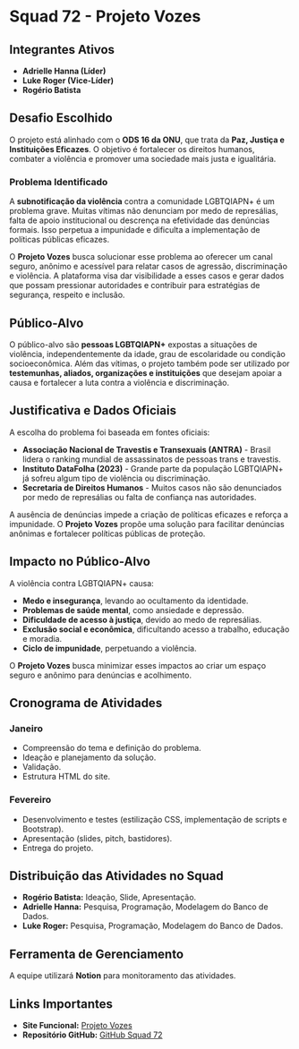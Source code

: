 # Squad 72 - Projeto Vozes

## Integrantes Ativos

- **Adrielle Hanna (Líder)**
- **Luke Roger (Vice-Líder)**
- **Rogério Batista**

## Desafio Escolhido

O projeto está alinhado com o **ODS 16 da ONU**, que trata da **Paz, Justiça e Instituições Eficazes**. O objetivo é fortalecer os direitos humanos, combater a violência e promover uma sociedade mais justa e igualitária.

### Problema Identificado

A **subnotificação da violência** contra a comunidade LGBTQIAPN+ é um problema grave. Muitas vítimas não denunciam por medo de represálias, falta de apoio institucional ou descrença na efetividade das denúncias formais. Isso perpetua a impunidade e dificulta a implementação de políticas públicas eficazes.

O **Projeto Vozes** busca solucionar esse problema ao oferecer um canal seguro, anônimo e acessível para relatar casos de agressão, discriminação e violência. A plataforma visa dar visibilidade a esses casos e gerar dados que possam pressionar autoridades e contribuir para estratégias de segurança, respeito e inclusão.

## Público-Alvo

O público-alvo são **pessoas LGBTQIAPN+** expostas a situações de violência, independentemente da idade, grau de escolaridade ou condição socioeconômica. Além das vítimas, o projeto também pode ser utilizado por **testemunhas, aliados, organizações e instituições** que desejam apoiar a causa e fortalecer a luta contra a violência e discriminação.

## Justificativa e Dados Oficiais

A escolha do problema foi baseada em fontes oficiais:

- **Associação Nacional de Travestis e Transexuais (ANTRA)** - Brasil lidera o ranking mundial de assassinatos de pessoas trans e travestis.
- **Instituto DataFolha (2023)** - Grande parte da população LGBTQIAPN+ já sofreu algum tipo de violência ou discriminação.
- **Secretaria de Direitos Humanos** - Muitos casos não são denunciados por medo de represálias ou falta de confiança nas autoridades.

A ausência de denúncias impede a criação de políticas eficazes e reforça a impunidade. O **Projeto Vozes** propõe uma solução para facilitar denúncias anônimas e fortalecer políticas públicas de proteção.

## Impacto no Público-Alvo

A violência contra LGBTQIAPN+ causa:
- **Medo e insegurança**, levando ao ocultamento da identidade.
- **Problemas de saúde mental**, como ansiedade e depressão.
- **Dificuldade de acesso à justiça**, devido ao medo de represálias.
- **Exclusão social e econômica**, dificultando acesso a trabalho, educação e moradia.
- **Ciclo de impunidade**, perpetuando a violência.

O **Projeto Vozes** busca minimizar esses impactos ao criar um espaço seguro e anônimo para denúncias e acolhimento.

## Cronograma de Atividades

### Janeiro
- Compreensão do tema e definição do problema.
- Ideação e planejamento da solução.
- Validação.
- Estrutura HTML do site.

### Fevereiro
- Desenvolvimento e testes (estilização CSS, implementação de scripts e Bootstrap).
- Apresentação (slides, pitch, bastidores).
- Entrega do projeto.

## Distribuição das Atividades no Squad

- **Rogério Batista:** Ideação, Slide, Apresentação.
- **Adrielle Hanna:** Pesquisa, Programação, Modelagem do Banco de Dados.
- **Luke Roger:** Pesquisa, Programação, Modelagem do Banco de Dados.

## Ferramenta de Gerenciamento

A equipe utilizará **Notion** para monitoramento das atividades.

## Links Importantes

- **Site Funcional:** [Projeto Vozes](https://adriellehanna.github.io/Squad-72-PROJETO-VOZES/)
- **Repositório GitHub:** [GitHub Squad 72](https://github.com/adriellehanna/Squad-72-PROJETO-VOZES)

